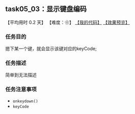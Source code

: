 ## task05_03：显示键盘编码

【平均用时 0.2 天】
【难度：❀】
[【我的代码】](https://github.com/wangsiyuan233/MyDemo/blob/master/task05/03/task05_03.html)
[【效果预览】](https://wangsiyuan233.cn/MyDemo/task05/03/task05_03.html)

### 任务目的
摁下某一个键，就会显示该键对应的keyCode;

### 任务描述
简单到无法描述

### 任务注意事项
- `onkeydown()`
- `keyCode`

